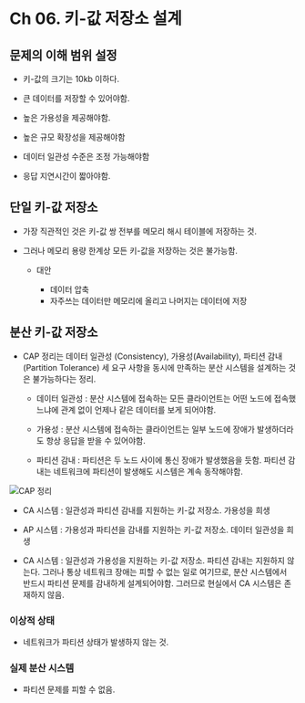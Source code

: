 # Ch 06. 키-값 저장소 설계

## 문제의 이해 범위 설정

- 키-값의 크기는 10kb 이하다.

- 큰 데이터를 저장할 수 있어야함.

- 높은 가용성을 제공해야함.

- 높은 규모 확장성을 제공해야함

- 데이터 일관성 수준은 조정 가능해야함

- 응답 지연시간이 짧아야함.

## 단일 키-값 저장소

- 가장 직관적인 것은 키-값 쌍 전부를 메모리 해시 테이블에 저장하는 것.

- 그러나 메모리 용량 한계상 모든 키-값을 저장하는 것은 불가능함.

  - 대안

    - 데이터 압축
    - 자주쓰는 데이터만 메모리에 올리고 나머지는 데이터에 저장

## 분산 키-값 저장소

- CAP 정리는 데이터 일관성 (Consistency), 가용성(Availability), 파티션 감내(Partition Tolerance) 세 요구 사항을 동시에 만족하는 분산 시스템을 설계하는 것은 불가능하다는 정리.

  - 데이터 일관성 : 분산 시스템에 접속하는 모든 클라이언트는 어떤 노드에 접속했느냐에 관계 없이 언제나 같은 데이터를 보게 되어야함.

  - 가용성 : 분산 시스템에 접속하는 클라이언트는 일부 노드에 장애가 발생하더라도 항상 응답을 받을 수 있어야함.

  - 파티션 감내 : 파티션은 두 노드 사이에 통신 장애가 발생했음을 듯함. 파티션 감내는 네트워크에 파티션이 발생해도 시스템은 계속 동작해야함.

![CAP 정리](https://github.com/ttlqudan/WoowahanStudy/assets/40455392/8d63c2a1-18b1-47f3-885c-18317579a34f)

- CA 시스템 : 일관성과 파티션 감내를 지원하는 키-값 저장소. 가용성을 희생

- AP 시스템 : 가용성과 파티션을 감내를 지원하는 키-값 저장소. 데이터 일관성을 희생

- CA 시스템 : 일관성과 가용성을 지원하는 키-값 저장소. 파티션 감내는 지원하지 않는다. 그러나 통상 네트워크 장애는 피할 수 없는 일로 여기므로, 분산 시스템에서 반드시 파티션 문제를 감내하게 설계되어야함. 그러므로 현실에서 CA 시스템은 존재하지 않음.

### 이상적 상태

- 네트워크가 파티션 상태가 발생하지 않는 것.

### 실제 분산 시스템

- 파티션 문제를 피할 수 없음.
